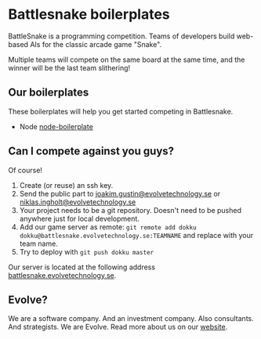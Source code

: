 ﻿# Battlesnake boilerplates

BattleSnake is a programming competition. Teams of  developers build web-based AIs for the classic arcade game "Snake".

Multiple teams will compete on the same board at the same time, and the winner will be the last team slithering!

## Our boilerplates

These boilerplates will help you get started competing in Battlesnake.

* Node [node-boilerplate](https://github.com/EvolveTechnology/battlesnake/tree/master/node-boilerplate)

## Can I compete against you guys?

Of course! 

1. Create (or reuse) an ssh key.
2. Send the public part to joakim.gustin@evolvetechnology.se or niklas.ingholt@evolvetechnology.se
3. Your project needs to be a git repository. Doesn't need to be pushed anywhere just for local development.
4. Add our game server as remote: `git remote add dokku dokku@battlesnake.evolvetechnology.se:TEAMNAME` and replace with your team name.
5. Try to deploy with `git push dokku master`

Our server is located at the following address [battlesnake.evolvetechnology.se](http://battlesnake.evolvetechnology.se/).

## Evolve?

We are a software company. And an investment company. Also consultants. And strategists. We are Evolve. Read more about us on our [website](https://evolvetechnology.se/about/).
